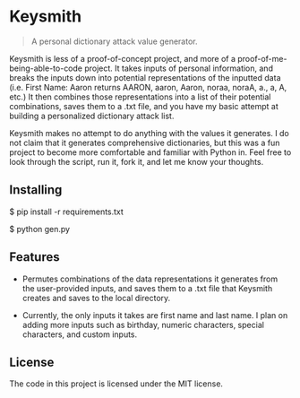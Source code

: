 # Keysmith
> A personal dictionary attack value generator.

Keysmith is less of a proof-of-concept project, and more of a proof-of-me-being-able-to-code project. It takes inputs of personal information, and breaks the inputs down into potential representations of the inputted data (i.e. First Name: Aaron returns AARON, aaron, Aaron, noraa, noraA, a., a, A, etc.) It then combines those representations into a list of their potential combinations, saves them to a .txt file, and you have my basic attempt at building a personalized dictionary attack list.

Keysmith makes no attempt to do anything with the values it generates. I do not claim that it generates comprehensive dictionaries, but this was a fun project to become more comfortable and familiar with Python in. Feel free to look through the script, run it, fork it, and let me know your thoughts.

## Installing

$ pip install -r requirements.txt

$ python gen.py

## Features

* Permutes combinations of the data representations it generates from the user-provided inputs, and saves them to a .txt file that Keysmith creates and saves to the local directory. 

* Currently, the only inputs it takes are first name and last name. I plan on adding more inputs such as birthday, numeric characters, special characters, and custom inputs.


## License

The code in this project is licensed under the MIT license.
